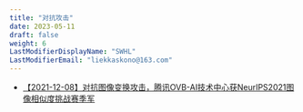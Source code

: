 ```yaml
---
title: "对抗攻击"
date: 2023-05-11
draft: false
weight: 6
LastModifierDisplayName: "SWHL"
LastModifierEmail: "liekkaskono@163.com"
---
```

 
- [【2021-12-08】对抗图像变换攻击，腾讯OVB-AI技术中心获NeurIPS2021图像相似度挑战赛季军](https://mp.weixin.qq.com/s/KfgFo2n1AUijjrMoSE1eTQ)
